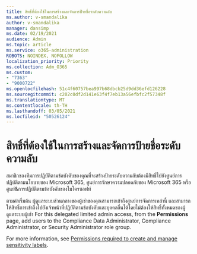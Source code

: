 ```yaml
---
title: สิทธิ์ที่ต้องใช้ในการสร้างและจัดการป้ายชื่อระดับความลับ
ms.author: v-smandalika
author: v-smandalika
manager: dansimp
ms.date: 02/19/2021
audience: Admin
ms.topic: article
ms.service: o365-administration
ROBOTS: NOINDEX, NOFOLLOW
localization_priority: Priority
ms.collection: Adm_O365
ms.custom:
- "7363"
- "9000722"
ms.openlocfilehash: 51c4f60757bea997b68dbcb25d9dd36efd126228
ms.sourcegitcommit: c202c0df2d141e63f4f7eb13a56efbfc2f57348f
ms.translationtype: MT
ms.contentlocale: th-TH
ms.lasthandoff: 03/05/2021
ms.locfileid: "50526124"
---
```

# <a name="permissions-required-to-create-and-manage-sensitivity-labels"></a>สิทธิ์ที่ต้องใช้ในการสร้างและจัดการป้ายชื่อระดับความลับ

สมาชิกของทีมการปฏิบัติตามข้อบังคับของคุณที่จะสร้างป้ายระดับความลับต้องมีสิทธิ์ไปยังศูนย์การปฏิบัติตามนโยบายของ Microsoft 365, ศูนย์การรักษาความปลอดภัยของ Microsoft 365 หรือศูนย์&การปฏิบัติตามข้อบังคับของไมโครซอฟท์

ตามค่าเริ่มต้น ผู้ดูแลระบบส่วนกลางของผู้เช่าของคุณสามารถเข้าถึงศูนย์การจัดการเหล่านี้ และสามารถให้สิทธิ์การเข้าถึงไปยังเจ้าหน้าที่ปฏิบัติตามข้อบังคับและบุคคลอื่นได้โดยไม่ต้องให้สิทธิ์ทั้งหมดของผู้ดูแลระบบผู้เช่า For this delegated limited admin access, from the **Permissions** page, add users to the Compliance Data Administrator, Compliance Administrator, or Security Administrator role group.

For more information, see [Permissions required to create and manage sensitivity labels](https://docs.microsoft.com/microsoft-365/compliance/get-started-with-sensitivity-labels).